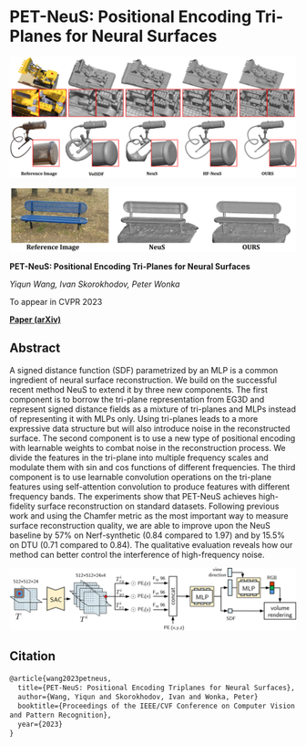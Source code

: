 # PET-NeuS: Positional Encoding Tri-Planes for Neural Surfaces

<p align="center">
  <img src="imgs/fig.PNG" alt="demo">
</p>

<p align="center">
  <img src="imgs/fig3.PNG" alt="demo">
</p>


**PET-NeuS: Positional Encoding Tri-Planes for Neural Surfaces** 

*Yiqun Wang, Ivan Skorokhodov, Peter Wonka*

To appear in CVPR 2023 

**[Paper (arXiv)](https://arxiv.org/submit/4885781/view)**

## Abstract
A signed distance function (SDF) parametrized by an MLP is a common ingredient of neural surface reconstruction. We build on the successful recent method NeuS to extend it by three new components. The first component is to borrow the tri-plane representation from EG3D and represent signed distance fields as a mixture of tri-planes and MLPs instead of representing it with MLPs only. Using tri-planes leads to a more expressive data structure but will also introduce noise in the reconstructed surface. The second component is to use a new type of positional encoding with learnable weights to combat noise in the reconstruction process. We divide the features in the tri-plane into multiple frequency scales and modulate them with sin and cos functions of different frequencies. The third component is to use learnable convolution operations on the tri-plane features using self-attention convolution to produce features with different frequency bands. The experiments show that PET-NeuS achieves high-fidelity surface reconstruction on standard datasets. Following previous work and using the Chamfer metric as the most important way to measure surface reconstruction quality, we are able to improve upon the NeuS baseline by 57\% on Nerf-synthetic (0.84 compared to 1.97) and by 15.5\% on DTU (0.71 compared to 0.84). The qualitative evaluation reveals how our method can better control the interference of high-frequency noise.

<p align="center">
  <img src="imgs/fig2.PNG" alt="demo">
</p>

## Citation
```
@article{wang2023petneus,
  title={PET-NeuS: Positional Encoding Triplanes for Neural Surfaces},
  author={Wang, Yiqun and Skorokhodov, Ivan and Wonka, Peter}
  booktitle={Proceedings of the IEEE/CVF Conference on Computer Vision and Pattern Recognition},
  year={2023}
}
```

